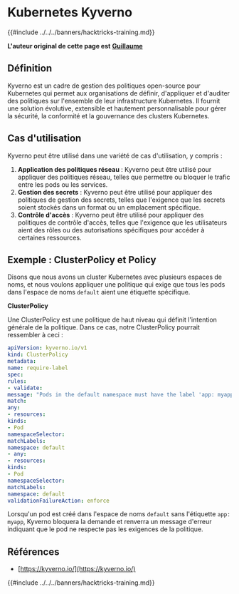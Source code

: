 # Kubernetes Kyverno

{{#include ../../../banners/hacktricks-training.md}}

**L'auteur original de cette page est** [**Guillaume**](https://www.linkedin.com/in/guillaume-chapela-ab4b9a196)

## Définition

Kyverno est un cadre de gestion des politiques open-source pour Kubernetes qui permet aux organisations de définir, d'appliquer et d'auditer des politiques sur l'ensemble de leur infrastructure Kubernetes. Il fournit une solution évolutive, extensible et hautement personnalisable pour gérer la sécurité, la conformité et la gouvernance des clusters Kubernetes.

## Cas d'utilisation

Kyverno peut être utilisé dans une variété de cas d'utilisation, y compris :

1. **Application des politiques réseau** : Kyverno peut être utilisé pour appliquer des politiques réseau, telles que permettre ou bloquer le trafic entre les pods ou les services.
2. **Gestion des secrets** : Kyverno peut être utilisé pour appliquer des politiques de gestion des secrets, telles que l'exigence que les secrets soient stockés dans un format ou un emplacement spécifique.
3. **Contrôle d'accès** : Kyverno peut être utilisé pour appliquer des politiques de contrôle d'accès, telles que l'exigence que les utilisateurs aient des rôles ou des autorisations spécifiques pour accéder à certaines ressources.

## **Exemple : ClusterPolicy et Policy**

Disons que nous avons un cluster Kubernetes avec plusieurs espaces de noms, et nous voulons appliquer une politique qui exige que tous les pods dans l'espace de noms `default` aient une étiquette spécifique.

**ClusterPolicy**

Une ClusterPolicy est une politique de haut niveau qui définit l'intention générale de la politique. Dans ce cas, notre ClusterPolicy pourrait ressembler à ceci :
```yaml
apiVersion: kyverno.io/v1
kind: ClusterPolicy
metadata:
name: require-label
spec:
rules:
- validate:
message: "Pods in the default namespace must have the label 'app: myapp'"
match:
any:
- resources:
kinds:
- Pod
namespaceSelector:
matchLabels:
namespace: default
- any:
- resources:
kinds:
- Pod
namespaceSelector:
matchLabels:
namespace: default
validationFailureAction: enforce
```
Lorsqu'un pod est créé dans l'espace de noms `default` sans l'étiquette `app: myapp`, Kyverno bloquera la demande et renverra un message d'erreur indiquant que le pod ne respecte pas les exigences de la politique.

## Références

* [https://kyverno.io/](https://kyverno.io/)



{{#include ../../../banners/hacktricks-training.md}}
